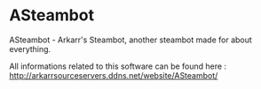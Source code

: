 # ASteambot
ASteambot - Arkarr's Steambot, another steambot made for about everything.


All informations related to this software can be found here :
http://arkarrsourceservers.ddns.net/website/ASteambot/
